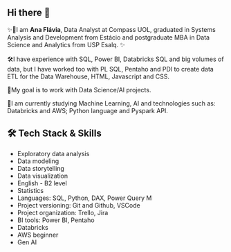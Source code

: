 ## Hi there 👋

<!--
**AnaFlavia-Albuq/AnaFlavia-Albuq** is a ✨ _special_ ✨ repository because its `README.md` (this file) appears on your GitHub profile.

Here are some ideas to get you started:

- 🔭 I’m currently working on ...
- 🌱 I’m currently learning ...
- 👯 I’m looking to collaborate on ...
- 🤔 I’m looking for help with ...
- 💬 Ask me about ...
- 📫 How to reach me: ...
- 😄 Pronouns: ...
- ⚡ Fun fact: ...
-->


<p align="left">
  ✨🔭I am <b>Ana Flávia</b>, Data Analyst at Compass UOL, graduated in Systems Analysis and Development from Estácio and postgraduate MBA in Data Science and Analytics from USP Esalq. ✨ <br/></p>
  🛠️I have experience with SQL, Power BI, Databricks SQL and big volumes of data, but I have worked too with PL SQL, Pentaho and PDI to create data ETL for the Data Warehouse, HTML, Javascript and CSS.</p>
  👯My goal is to work with Data Science/AI projects.</p>
  🌱I am currently studying Machine Learning, AI and technologies such as: Databricks and AWS; Python language and Pyspark API.
</p>


## 🛠️ Tech Stack & Skills  

- Exploratory data analysis
- Data modeling
- Data storytelling
- Data visualization
- English - B2 level
- Statistics
- Languages: SQL, Python, DAX, Power Query M
- Project versioning: Git and Github, VSCode
- Project organization: Trello, Jira
- BI tools: Power BI, Pentaho
- Databricks
- AWS beginner
- Gen AI
